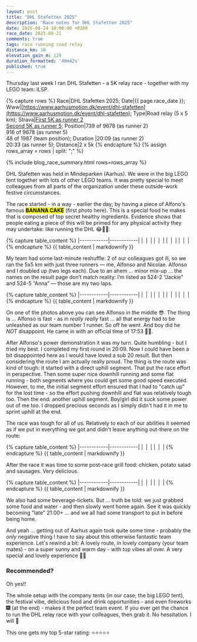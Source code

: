 ```yaml
---
layout: post
title: "DHL Stafetten 2025"
description: "Race notes for DHL Stafetten 2025"
date: 2025-08-24 10:00:00 +0200
race_date: 2025-08-21
comments: true
tags: race running road relay
distance_km: 10
elevation_gain_m: 129
duration_formatted: '40m42s'
published: true
---
```


Thursday last week I ran DHL Stafetten - a 5K relay race - together with my LEGO team: ILSP.

{% capture rows %}
Race|DHL Stafetten 2025;
Date|{{ page.race_date }};
Www|[https://www.aarhusmotion.dk/event/dhl-stafetten](https://www.aarhusmotion.dk/event/dhl-stafetten);
Type|Road relay (5 x 5 km);
Strava|[First 5K as runner 2](https://www.strava.com/activities/15538435035/overview)<br />[Second 5K as runner 5](https://www.strava.com/activities/15539545892/overview);
Position|739 of 9678 (as runner 2) <br />916 of 9678 (as runner 5) <br />48 of 1987 (team position);
Duration |20:09 (as runner 2)<br/>20:33 (as runner 5);
Distance|2 x 5k
{% endcapture %}
{% assign rows_array = rows | split: ";" %}

{% include blog_race_summary.html rows=rows_array %}

DHL Stafetten was held in Mindeparken (Aarhus). We were in the big LEGO tent together with lots of other LEGO teams. It was pretty special to meet colleagues from all parts of the organization under these outside-work festive circumstances.

The race started - in a way - earlier the day; by having a piece of Alfono's famous <mark><strong>BANANA CAKE</strong></mark> (first photo here). This is a special food he makes that is composed of top secret healthy ingredients. Evidence shows that people eating a piece of this will be primed for any physical activity they may undertake: like running the DHL 😂👍🏻:

{% capture table_content %}
|------------|------------|
| <img src="/img_running/2025-08-21/IMG_7769.jpg" alt="" class="w-100 pl-2 pr-2" style="max-width: 350px" /> | <img src="/img_running/2025-08-21/IMG_7775.jpg" alt="" class="w-100 pl-2 pr-2" style="max-width: 350px" /> |
| <img src="/img_running/2025-08-21/IMG_7777.jpg" alt="" class="w-100 pl-2 pr-2" style="max-width: 350px" /> | <img src="/img_running/2025-08-21/IMG_7778.jpg" alt="" class="w-100 pl-2 pr-2" style="max-width: 350px" /> |
| <img src="/img_running/2025-08-21/IMG_7782.jpg" alt="" class="w-100 pl-2 pr-2" style="max-width: 350px" /> | <img src="/img_running/2025-08-21/IMG_7783.jpg" alt="" class="w-100 pl-2 pr-2" style="max-width: 350px" /> |
| <img src="/img_running/2025-08-21/IMG_7785.jpg" alt="" class="w-100 pl-2 pr-2" style="max-width: 350px" /> | <img src="/img_running/2025-08-21/IMG_7791.jpg" alt="" class="w-100 pl-2 pr-2" style="max-width: 350px" /> |
{% endcapture %}
{{ table_content | markdownify }}

My team had some last-minute reshuffle: 2 of our colleagues got ill, so we ran the 5x5 km with just three runners — me, Alfonso and Nicolae. Alfonso and I doubled up (two legs each). Due to an ahem ... minor mix-up ... the names on the result page don’t match reality: I’m listed as 524-2 “Jackie” and 524-5 “Anna” — those are my two laps.

{% capture table_content %}
|------------|------------|
| <img src="/img_running/2025-08-21/IMG_7794.jpg" alt="" class="w-100 pl-2 pr-2" style="max-width: 350px" /> | <img src="/img_running/2025-08-21/IMG_7795.jpg" alt="" class="w-100 pl-2 pr-2" style="max-width: 350px" /> |
| <img src="/img_running/2025-08-21/IMG_7796.jpg" alt="" class="w-100 pl-2 pr-2" style="max-width: 350px" /> | <img src="/img_running/2025-08-21/IMG_7797.jpg" alt="" class="w-100 pl-2 pr-2" style="max-width: 350px" /> |
| <img src="/img_running/2025-08-21/IMG_7798.jpg" alt="" class="w-100 pl-2 pr-2" style="max-width: 350px" /> | <img src="/img_running/2025-08-21/IMG_7801.jpg" alt="" class="w-100 pl-2 pr-2" style="max-width: 350px" /> |
| <img src="/img_running/2025-08-21/IMG_7806.jpg" alt="" class="w-100 pl-2 pr-2" style="max-width: 350px" /> | <img src="/img_running/2025-08-21/IMG_7804.jpg" alt="" class="w-100 pl-2 pr-2" style="max-width: 350px" /> |
{% endcapture %}
{{ table_content | markdownify }}

On one of the photos above you can see Alfonso in the middle 😎. The thing is ... Alfonso is fast - as in *really* *really* fast ... all that energy had to be unleashed as our team number 1 runner. So off he went. And boy did he *NOT* disappoint. He came in with an official time of 17:53 🤯🚀. 

After Alfonso's power demonstration it was my turn. Quite humbling - but I tried my best. I completed my first round in 20:09. Now I could have been a bit disappointed here as I would have loved a sub 20 result. But then considering the route I am actually really proud. The thing is the route was kind of tough: it started with a direct uphill segment. That put the race effort in perspective. Then some super nice downhill running and some flat running - both segments where you could get some good speed executed. However, to me, the initial segment effort ensured that I had to "catch up" for the lost time - so the effort pushing downhill and flat was relatively tough too. Then the end: another uphill segment. Boy/girl did it suck some power out of me too. I dropped precious seconds as I simply didn't had it in me to sprint uphill at the end. 

The race was tough for all of us. Relatively to each of our abilities it seemed as if we put in everything we got and didn't leave anything out-there on the route:

{% capture table_content %}
|------------|------------|
| <img src="/img_running/2025-08-21/IMG_7809.jpg" alt="" class="w-100 pl-2 pr-2" style="max-width: 350px" /> | <img src="/img_running/2025-08-21/IMG_7810.jpg" alt="" class="w-100 pl-2 pr-2" style="max-width: 350px" /> |
| <img src="/img_running/2025-08-21/IMG_7812.jpg" alt="" class="w-100 pl-2 pr-2" style="max-width: 350px" /> | <img src="/img_running/2025-08-21/IMG_7818.jpg" alt="" class="w-100 pl-2 pr-2" style="max-width: 350px" /> |
{% endcapture %}
{{ table_content | markdownify }}

After the race it was time to some post-race grill food: chicken, potato salad and sausages. Very delicious.

{% capture table_content %}
|------------|------------|
| <img src="/img_running/2025-08-21/IMG_7820.jpg" alt="" class="w-100 pl-2 pr-2" style="max-width: 350px" /> | <img src="/img_running/2025-08-21/IMG_7821.jpg" alt="" class="w-100 pl-2 pr-2" style="max-width: 350px" /> |
| <img src="/img_running/2025-08-21/IMG_7822.jpg" alt="" class="w-100 pl-2 pr-2" style="max-width: 350px" /> | <img src="/img_running/2025-08-21/IMG_7823.jpg" alt="" class="w-100 pl-2 pr-2" style="max-width: 350px" /> |
{% endcapture %}
{{ table_content | markdownify }}

We also had some beverage-tickets. But ... truth be told: we just grabbed some food and water - and then slowly went home again. See it was quickly becoming "late" 21:00+ ... and we all had some transport to put in before being home. 

And yeah ... getting out of Aarhus again took quite some time - probably the *only* negative thing I have to say about this otherwise fantastic team experience. Let's rewind a bit: A lovely route, in lovely company (your team mates) - on a super sunny and warm day - with top vibes all over. A very special and lovely experience 👍🏻

### Recommended?
Oh yes!!

The whole setup with the company tents (in our case; the big LEGO tent), the festival vibe, delicious food and drink opportunities - and even fireworks 🎆 (at the end) - makes it the perfect team event. If you ever get the chance to run the DHL relay race with your colleagues, then grab it. No hessitation. I will 🥳

This one gets my top 5-star rating: ⭐️⭐️⭐️⭐️⭐️